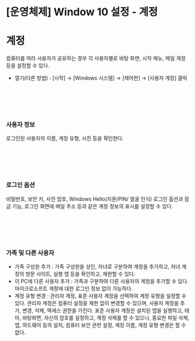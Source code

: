 # [운영체제] Window 10 설정 - 계정

# **계정**

컴퓨터를 여러 사용자가 공유하는 경우 각 사용자별로 바탕 화면, 시작 메뉴, 메일 계정 등을 설정할 수 있다.

- 열기(다른 방법) : [시작] → [Windows 시스템] → [제어판] → [사용자 계정] 클릭

<br><br>
<br><br>

### **사용자 정보**

로그인된 사용자의 이름, 계정 유형, 사진 등을 확인한다.

<br><br>
<br><br>

### **로그인 옵션**

비밀번호, 보안 키, 사진 암호, Windows Hello(지문/PIN/ 얼굴 인식) 로그인 옵션과 잠금 기능, 로그인 화면에 메일 주소 등과 같은 계정 정보의 표시를 설정할 수 있다.

<br><br>
<br><br>

### **가족 및 다른 사용자**

- 가족 구성원 추가 : 가족 구성원을 성인, 자녀로 구분하여 계정을 추가하고, 자녀 계정의 방문 사이트, 실행 앱 등을 확인하고, 제한할 수 있다.
- 이 PC에 다른 사용자 추가 : 가족과 구분하여 다른 사용자의 계정을 추가할 수 있다. 마이크로소프트 계정에 대한 로그인 정보 없이 가능하다.
- 계정 유형 변경 : 관리자 계정, 표준 사용자 계정을 선택하여 계정 유형을 설정할 수 있다. 관리자 계정은 컴퓨터 설정을 제한 없이 변경할 수 있으며, 사용자 계정을 추가, 변경, 삭제, 액세스 권한을 가진다. 표준 사용자 계정은 설치된 앱을 실행하고, 테마, 바탕화면, 자신의 암호를 설정하고, 계정 삭제를 할 수 있으나, 중요한 파일 삭제, 앱, 하드웨어 등의 설치, 컴퓨터 보안 관련 설정, 계정 이름, 계정 유형 변경은 할 수 없다.
